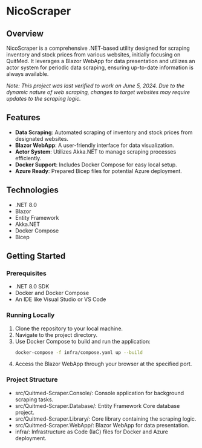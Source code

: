 # NicoScraper

## Overview
NicoScraper is a comprehensive .NET-based utility designed for scraping inventory and stock prices from various websites, initially focusing on QuitMed. It leverages a Blazor WebApp for data presentation and utilizes an actor system for periodic data scraping, ensuring up-to-date information is always available.

*Note: This project was last verified to work on June 5, 2024. Due to the dynamic nature of web scraping, changes to target websites may require updates to the scraping logic.*

## Features
- **Data Scraping**: Automated scraping of inventory and stock prices from designated websites.
- **Blazor WebApp**: A user-friendly interface for data visualization.
- **Actor System**: Utilizes Akka.NET to manage scraping processes efficiently.
- **Docker Support**: Includes Docker Compose for easy local setup.
- **Azure Ready**: Prepared Bicep files for potential Azure deployment.

## Technologies
- .NET 8.0
- Blazor
- Entity Framework
- Akka.NET
- Docker Compose
- Bicep

## Getting Started

### Prerequisites
- .NET 8.0 SDK
- Docker and Docker Compose
- An IDE like Visual Studio or VS Code

### Running Locally
1. Clone the repository to your local machine.
2. Navigate to the project directory.
3. Use Docker Compose to build and run the application:
   ```sh
   docker-compose -f infra/compose.yaml up --build
   ```
4. Access the Blazor WebApp through your browser at the specified port.

### Project Structure
- src/Quitmed-Scraper.Console/: Console application for background scraping tasks.
- src/Quitmed-Scraper.Database/: Entity Framework Core database project.
- src/Quitmed-Scraper.Library/: Core library containing the scraping logic.
- src/Quitmed-Scraper.WebApp/: Blazor WebApp for data presentation.
- infra/: Infrastructure as Code (IaC) files for Docker and Azure deployment.